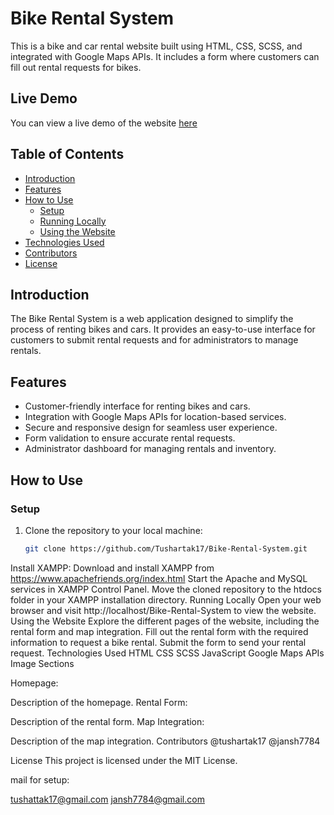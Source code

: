 # Bike Rental System

This is a bike and car rental website built using HTML, CSS, SCSS, and integrated with Google Maps APIs. It includes a form where customers can fill out rental requests for bikes.

## Live Demo

You can view a live demo of the website [here](https://tushartak17.github.io/Bike-Rental-System/)

## Table of Contents

- [Introduction](#introduction)
- [Features](#features)
- [How to Use](#how-to-use)
  - [Setup](#setup)
  - [Running Locally](#running-locally)
  - [Using the Website](#using-the-website)
- [Technologies Used](#technologies-used)
- [Contributors](#contributors)
- [License](#license)

## Introduction

The Bike Rental System is a web application designed to simplify the process of renting bikes and cars. It provides an easy-to-use interface for customers to submit rental requests and for administrators to manage rentals.

## Features

- Customer-friendly interface for renting bikes and cars.
- Integration with Google Maps APIs for location-based services.
- Secure and responsive design for seamless user experience.
- Form validation to ensure accurate rental requests.
- Administrator dashboard for managing rentals and inventory.

## How to Use

### Setup

1. Clone the repository to your local machine:
   ```bash
   git clone https://github.com/Tushartak17/Bike-Rental-System.git
Install XAMPP:
Download and install XAMPP from https://www.apachefriends.org/index.html
Start the Apache and MySQL services in XAMPP Control Panel.
Move the cloned repository to the htdocs folder in your XAMPP installation directory.
Running Locally
Open your web browser and visit http://localhost/Bike-Rental-System to view the website.
Using the Website
Explore the different pages of the website, including the rental form and map integration.
Fill out the rental form with the required information to request a bike rental.
Submit the form to send your rental request.
Technologies Used
HTML
CSS
SCSS
JavaScript
Google Maps APIs
Image Sections
<!-- Add images and descriptions of different sections of your website here -->
Homepage:

Description of the homepage.
Rental Form:

Description of the rental form.
Map Integration:

Description of the map integration.
Contributors
@tushartak17
@jansh7784


License
This project is licensed under the MIT License.


mail for setup: 

tushattak17@gmail.com
jansh7784@gmail.com
